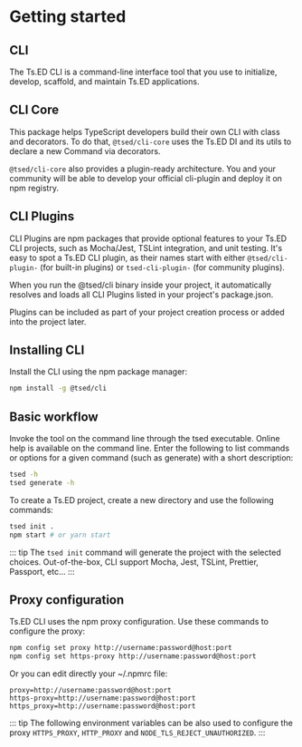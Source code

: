 # Getting started

## CLI

The Ts.ED CLI is a command-line interface tool that you use to initialize, develop, scaffold, and maintain Ts.ED applications.

## CLI Core

This package helps TypeScript developers build their own CLI with class and decorators. To do that,
`@tsed/cli-core` uses the Ts.ED DI and its utils to declare a new Command via decorators.

`@tsed/cli-core` also provides a plugin-ready architecture. You and your community will be able to develop your official cli-plugin and deploy it on npm registry.

## CLI Plugins

CLI Plugins are npm packages that provide optional features to your Ts.ED CLI projects, such as Mocha/Jest, TSLint integration, and unit testing.
It's easy to spot a Ts.ED CLI plugin, as their names start with either `@tsed/cli-plugin-` (for built-in plugins) or `tsed-cli-plugin-` (for community plugins).

When you run the @tsed/cli binary inside your project, it automatically resolves and loads all CLI Plugins listed in your project's package.json.

Plugins can be included as part of your project creation process or added into the project later. 

## Installing CLI

Install the CLI using the npm package manager: 

```bash
npm install -g @tsed/cli
```

## Basic workflow

Invoke the tool on the command line through the tsed executable. 
Online help is available on the command line. Enter the following to list commands or options for a given command (such as generate) with a short description:

```bash
tsed -h
tsed generate -h
```

To create a Ts.ED project, create a new directory and use the following commands:

```bash
tsed init .
npm start # or yarn start
```

::: tip
The `tsed init` command will generate the project with the selected choices. Out-of-the-box, CLI support
Mocha, Jest, TSLint, Prettier, Passport, etc...
:::

## Proxy configuration

Ts.ED CLI uses the npm proxy configuration.
Use these commands to configure the proxy:

```sh
npm config set proxy http://username:password@host:port
npm config set https-proxy http://username:password@host:port
```

Or you can edit directly your ~/.npmrc file:

```
proxy=http://username:password@host:port
https-proxy=http://username:password@host:port
https_proxy=http://username:password@host:port
```

::: tip
The following environment variables can be also used to configure the proxy `HTTPS_PROXY`, `HTTP_PROXY` and `NODE_TLS_REJECT_UNAUTHORIZED`.
:::